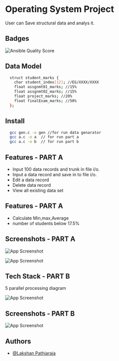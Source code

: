 
# Operating System Project

User can Save structural data and analys it.


## Badges
![Ansible Quality Score](https://img.shields.io/ansible/quality/432)


## Data Model 

```bash
  struct student_marks {
    char student_index[12]; //EG/XXXX/XXXX
    float assgnmt01_marks; //15%
    float assgnmt02_marks; //15%
    float project_marks; //20%
    float finalExam_marks; //50%
  };

```


## Install

```bash
  gcc gen.c -o gen //for run data genarator
  gcc a.c -o a  // for run part a
  gcc a.c -o b  // for run part b
```
    
## Features - PART A

- Input 100 data records and trunk in file i/o.
- Input a data record and save in to file i/o.
- Edit a data record
- Delete data record
- View all existing data set

## Features - PART A

- Calculate Min,max,Average
- number of students below 17.5%


## Screenshots - PART A

![App Screenshot](https://i.postimg.cc/tTm1rp2G/15.png)

![App Screenshot](https://i.postimg.cc/9QjDgxt0/27.png)

## Tech Stack - PART B
 5 parallel processing diagram 

![App Screenshot](https://i.postimg.cc/qRtBvnXW/Untitled-Diagram-drawio.png)

## Screenshots - PART B

![App Screenshot](https://i.postimg.cc/cCnJXYvf/30.png)
## Authors

- [@Lakshan Pathiaraja](https://github.com/samitha093)

